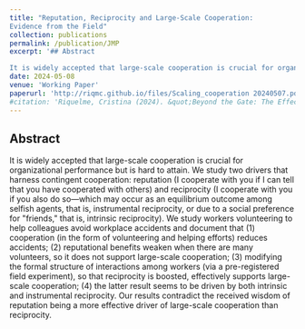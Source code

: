 ```yaml
---
title: "Reputation, Reciprocity and Large-Scale Cooperation:
Evidence from the Field"
collection: publications
permalink: /publication/JMP
excerpt: '## Abstract

It is widely accepted that large-scale cooperation is crucial for organizational performance but is hard to attain. We study two drivers that harness contingent cooperation: reputation (I cooperate with you if I can tell that you have cooperated with others) and reciprocity (I cooperate with you if you also do so—which may occur as an equilibrium outcome among selfish agents, that is, instrumental reciprocity, or due to a social preference for "friends," that is, intrinsic reciprocity). We study workers volunteering to help colleagues avoid workplace accidents and document that (1) cooperation (in the form of volunteering and helping efforts) reduces accidents; (2) reputational benefits weaken when there are many volunteers, so it does not support large-scale cooperation; (3) modifying the formal structure of interactions among workers (via a pre-registered field experiment), so that reciprocity is boosted, effectively supports large-scale cooperation; (4) the latter result seems to be driven by both intrinsic and instrumental reciprocity. Our results contradict the received wisdom of reputation being a more effective driver of large-scale cooperation than reciprocity.'
date: 2024-05-08
venue: 'Working Paper'
paperurl: 'http://riqmc.github.io/files/Scaling_cooperation 20240507.pdf'
#citation: 'Riquelme, Cristina (2024). &quot;Beyond the Gate: The Effect of Grade Retention on Educational Trajectories.&quot; <i>Working Paper</i>.'
---
```


## Abstract

It is widely accepted that large-scale cooperation is crucial for organizational performance but is hard to attain. We study two drivers that harness contingent cooperation: reputation (I cooperate with you if I can tell that you have cooperated with others) and reciprocity (I cooperate with you if you also do so—which may occur as an equilibrium outcome among selfish agents, that is, instrumental reciprocity, or due to a social preference for "friends," that is, intrinsic reciprocity). We study workers volunteering to help colleagues avoid workplace accidents and document that (1) cooperation (in the form of volunteering and helping efforts) reduces accidents; (2) reputational benefits weaken when there are many volunteers, so it does not support large-scale cooperation; (3) modifying the formal structure of interactions among workers (via a pre-registered field experiment), so that reciprocity is boosted, effectively supports large-scale cooperation; (4) the latter result seems to be driven by both intrinsic and instrumental reciprocity. Our results contradict the received wisdom of reputation being a more effective driver of large-scale cooperation than reciprocity.
